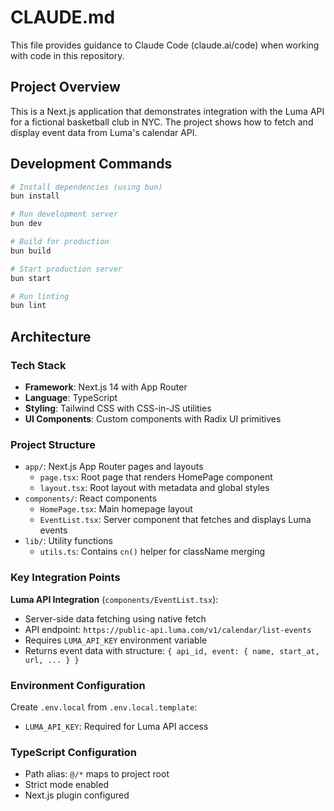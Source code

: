 # CLAUDE.md

This file provides guidance to Claude Code (claude.ai/code) when working with code in this repository.

## Project Overview

This is a Next.js application that demonstrates integration with the Luma API for a fictional basketball club in NYC. The project shows how to fetch and display event data from Luma's calendar API.

## Development Commands

```bash
# Install dependencies (using bun)
bun install

# Run development server
bun dev

# Build for production
bun build

# Start production server
bun start

# Run linting
bun lint
```

## Architecture

### Tech Stack

- **Framework**: Next.js 14 with App Router
- **Language**: TypeScript
- **Styling**: Tailwind CSS with CSS-in-JS utilities
- **UI Components**: Custom components with Radix UI primitives

### Project Structure

- `app/`: Next.js App Router pages and layouts
  - `page.tsx`: Root page that renders HomePage component
  - `layout.tsx`: Root layout with metadata and global styles
- `components/`: React components
  - `HomePage.tsx`: Main homepage layout
  - `EventList.tsx`: Server component that fetches and displays Luma events
- `lib/`: Utility functions
  - `utils.ts`: Contains `cn()` helper for className merging

### Key Integration Points

**Luma API Integration** (`components/EventList.tsx`):

- Server-side data fetching using native fetch
- API endpoint: `https://public-api.luma.com/v1/calendar/list-events`
- Requires `LUMA_API_KEY` environment variable
- Returns event data with structure: `{ api_id, event: { name, start_at, url, ... } }`

### Environment Configuration

Create `.env.local` from `.env.local.template`:

- `LUMA_API_KEY`: Required for Luma API access

### TypeScript Configuration

- Path alias: `@/*` maps to project root
- Strict mode enabled
- Next.js plugin configured
